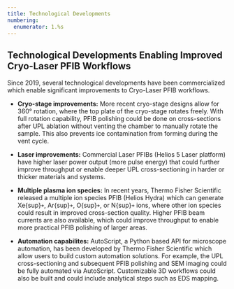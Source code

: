 ```yaml
---
title: Technological Developments 
numbering:
  enumerator: 1.%s
---
```


## Technological Developments Enabling Improved Cryo-Laser PFIB Workflows

Since 2019, several technological developments have been commercialized which enable significant improvements to Cryo-Laser PFIB workflows. 

- **Cryo-stage improvements:** More recent cryo-stage designs allow for 360&deg; rotation, where the top plate of the cryo-stage rotates freely. With full rotation capability, PFIB polishing could be done on cross-sections after UPL ablation without venting the chamber to manually rotate the sample. This also prevents ice contamination from forming during the vent cycle.

- **Laser improvements:** Commercial Laser PFIBs (Helios 5 Laser platform) have higher laser power output (more pulse energy) that could further improve throughput or enable deeper UPL cross-sectioning in harder or thicker materials and systems.

- **Multiple plasma ion species:** In recent years, Thermo Fisher Scientific released a multiple ion species PFIB (Helios Hydra) which can generate Xe{sup}`+`, Ar{sup}`+`, O{sup}`+`, or N{sup}`+` ions, where other ion species could result in improved cross-section quality. Higher PFIB beam currents are also available, which could improve throughput to enable more practical PFIB polishing of larger areas.

- **Automation capabilites:** AutoScript, a Python based API for microscope automation, has been developed by Thermo Fisher Scientific which allow users to build custom automation solutions. For example, the UPL cross-sectioning and subsequent PFIB polishing and SEM imaging could be fully automated via AutoScript. Customizable 3D workflows could also be built and could include analytical steps such as EDS mapping.




